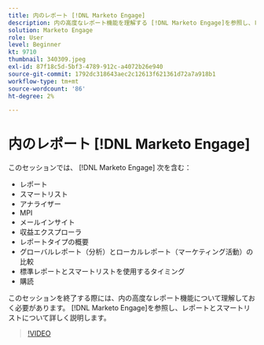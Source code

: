 ```yaml
---
title: 内のレポート [!DNL Marketo Engage]
description: 内の高度なレポート機能を理解する [!DNL Marketo Engage]を参照し、レポートとスマートリストについて詳しく説明します。
solution: Marketo Engage
role: User
level: Beginner
kt: 9710
thumbnail: 340309.jpeg
exl-id: 87f18c5d-5bf3-4789-912c-a4072b26e940
source-git-commit: 1792dc318643aec2c12613f621361d72a7a918b1
workflow-type: tm+mt
source-wordcount: '86'
ht-degree: 2%

---
```


# 内のレポート [!DNL Marketo Engage]

このセッションでは、 [!DNL Marketo Engage] 次を含む：

* レポート
* スマートリスト
* アナライザー
* MPI
* メールインサイト
* 収益エクスプローラ
* レポートタイプの概要
* グローバルレポート（分析）とローカルレポート（マーケティング活動）の比較
* 標準レポートとスマートリストを使用するタイミング
* 購読

このセッションを終了する際には、内の高度なレポート機能について理解しておく必要があります。 [!DNL Marketo Engage]を参照し、レポートとスマートリストについて詳しく説明します。

>[!VIDEO](https://video.tv.adobe.com/v/340309/?quality=12&learn=on)
